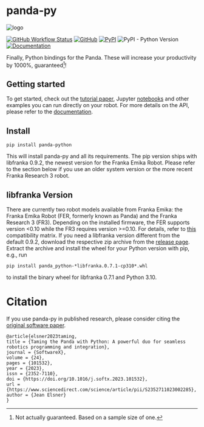 # panda-py

![logo](https://github.com/JeanElsner/panda-py/blob/main/logo.jpg?raw=true)

[![GitHub Workflow Status](https://img.shields.io/github/actions/workflow/status/JeanElsner/panda-py/test.yml)](https://github.com/JeanElsner/panda-py/actions/workflows/test.yml)
[![GitHub](https://img.shields.io/github/license/JeanElsner/panda-py)](https://www.apache.org/licenses/LICENSE-2.0)
[![PyPI](https://img.shields.io/pypi/v/panda-python)](https://pypi.org/project/panda-python/)
![PyPI - Python Version](https://img.shields.io/pypi/pyversions/panda-python)
[![Documentation](https://shields.io/badge/-Documentation-informational)](https://jeanelsner.github.io/panda-py/)

Finally, Python bindings for the Panda. These will increase your productivity by 1000%, guaranteed[^1]!

## Getting started

To get started, check out the [tutorial paper](https://www.sciencedirect.com/science/article/pii/S2352711023002285), Jupyter [notebooks](https://github.com/JeanElsner/panda-py/tree/main/examples/notebooks) and other examples you can run directly on your robot. For more details on the API, please refer to the [documentation](https://jeanelsner.github.io/panda-py/).

## Install

```
pip install panda-python
```

This will install panda-py and all its requirements. The pip version ships with libfranka 0.9.2, the newest version for the Franka Emika Robot. Please refer to the section below if you use an older system version or the more recent Franka Research 3 robot. 

## libfranka Version

There are currently two robot models available from Franka Emika: the Franka Emika Robot (FER, formerly known as Panda) and the Franka Research 3 (FR3). Depending on the installed firmware, the FER supports version <0.10 while the FR3 requires version >=0.10. For details, refer to [this](https://frankaemika.github.io/docs/compatibility.html) compatibility matrix. If you need a libfranka version different from the default 0.9.2, download the respective zip archive from the [release page](https://github.com/JeanElsner/panda-py/releases). Extract the archive and install the wheel for your Python version with pip, e.g., run
```
pip install panda_python-*libfranka.0.7.1-cp310*.whl
```
to install the binary wheel for libfranka 0.7.1 and Python 3.10.

# Citation

If you use panda-py in published research, please consider citing the [original software paper](https://www.sciencedirect.com/science/article/pii/S2352711023002285).

```
@article{elsner2023taming,
title = {Taming the Panda with Python: A powerful duo for seamless robotics programming and integration},
journal = {SoftwareX},
volume = {24},
pages = {101532},
year = {2023},
issn = {2352-7110},
doi = {https://doi.org/10.1016/j.softx.2023.101532},
url = {https://www.sciencedirect.com/science/article/pii/S2352711023002285},
author = {Jean Elsner}
}
```

[^1]: Not actually guaranteed. Based on a sample size of one.
